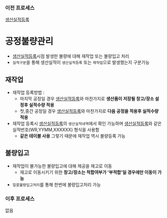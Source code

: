 ### 이전 프로세스

[생산실적등록](./생산실적등록.md#생산실적등록)

# 공정불량관리

- [생산실적등록](./생산실적등록.md#생산실적등록)시점 발생한 불량에 대해 재작업 또는 불량입고 처리
- `실적구분`을 통해 생산실적이 `생산실적등록` 또는 `재작업`으로 발생했는지 구분가능

## 재작업

- 재작업 등록방법 :
  - 마지막 공정일 경우 [생산실적등록](./생산실적등록.md#생산실적등록)와 마찬가지로 **생산품이 저장될 창고/장소 설정후 실적수량 적용**
  - 첫,중간 공정일 경우 [생산실적등록](./생산실적등록.md#생산실적등록)와 마찬가지로 **다음 공정을 적용후 실적수량 적용**
- 재작업 등록시 [생산실적등록](./생산실적등록.md#생산실적등록)의 `생산실적내역`에서 확인 가능하며 [생산실적등록](./생산실적등록.md#생산실적등록)와 같은 실적번호(WR,YYMM,XXXXXX) 형식을 사용함
  - **같은 테이블 사용** 그렇기 때문에 재작업 역시 불량등록 가능

## 불량입고

- 재작업이 불가능한 불량입고에 대해 제공을 재고로 이동
  - 재고로 이동시키기 위한 **창고/장소는 적합여부가 '부적합'일 경우에만 이동이 가능**
- `일괄불량입고처리`를 통해 한번에 불량입고처리 가능

### 이후 프로세스

없음
